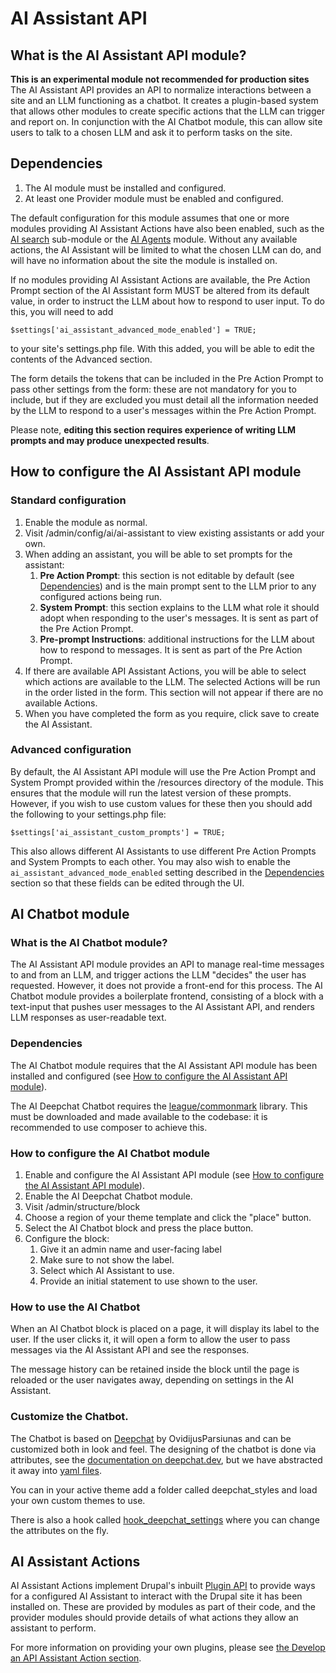 # AI Assistant API
## What is the AI Assistant API module?
**This is an experimental module not recommended for production sites**
The AI Assistant API provides an API to normalize interactions between a site
and an LLM functioning as a chatbot. It creates a plugin-based system that
allows other modules to create specific actions that the LLM can trigger and
report on. In conjunction with the AI Chatbot module, this can allow site users
to talk to a chosen LLM and ask it to perform tasks on the site.

## Dependencies
1. The AI module must be installed and configured.
2. At least one Provider module must be enabled and configured.

The default configuration for this module assumes that one or more modules
providing AI Assistant Actions have also been enabled, such as the [AI search](../ai_search/index.md)
sub-module or the [AI Agents](https://www.drupal.org/project/ai_agents) module.
Without any available actions, the AI Assistant will be limited to what the
chosen LLM can do, and will have no information about the site the module is
installed on.

If no modules providing AI Assistant Actions are available, the Pre Action
Prompt section of the AI Assistant form MUST be altered from its default value,
in order to instruct the LLM about how to respond to user input. To do this, you
will need to add

`$settings['ai_assistant_advanced_mode_enabled'] = TRUE;`

to your site's settings.php file. With this added, you will be able to edit the
contents of the Advanced section.

The form details the tokens that can be included in the Pre Action Prompt to
pass other settings from the form: these are not mandatory for you to include,
but if they are excluded you must detail all the information needed by the LLM
to respond to a user's messages within the Pre Action Prompt.

Please note, **editing this section requires experience of writing LLM prompts
and may produce unexpected results**.

## How to configure the AI Assistant API module
### Standard configuration
1. Enable the module as normal.
2. Visit /admin/config/ai/ai-assistant to view existing assistants or add your own.
3. When adding an assistant, you will be able to set prompts for the assistant:
    1. **Pre Action Prompt**: this section is not editable by default (see [Dependencies](#dependencies)) and is the main prompt sent to the LLM prior to any configured actions being run.
    2. **System Prompt**: this section explains to the LLM what role it should adopt when responding to the user's messages. It is sent as part of the Pre Action Prompt.
    3. **Pre-prompt Instructions**: additional instructions for the LLM about how to respond to messages. It is sent as part of the Pre Action Prompt.
4. If there are available API Assistant Actions, you will be able to select which actions are available to the LLM. The selected Actions will be run in the order listed in the form. This section will not appear if there are no available Actions.
5. When you have completed the form as you require, click save to create the AI Assistant.

### Advanced configuration
By default, the AI Assistant API module will use the Pre Action Prompt and System Prompt provided within the /resources
directory of the module. This ensures that the module will run the latest version of these prompts. However, if you wish
to use custom values for these then you should add the following to your settings.php file:

`$settings['ai_assistant_custom_prompts'] = TRUE;`

This also allows different AI Assistants to use different Pre Action Prompts and System Prompts to each other. You may
also wish to enable the `ai_assistant_advanced_mode_enabled` setting described in the [Dependencies](#dependencies)
section so that these fields can be edited through the UI.

## AI Chatbot module
### What is the AI Chatbot module?
The AI Assistant API module provides an API to manage real-time messages to and
from an LLM, and trigger actions the LLM "decides" the user has requested.
However, it does not provide a front-end for this process. The AI Chatbot module
provides a boilerplate frontend, consisting of a block with a text-input that
pushes user messages to the AI Assistant API, and renders LLM responses as
user-readable text.

### Dependencies
The AI Chatbot module requires that the AI Assistant API module has been
installed and configured (see [How to configure the AI Assistant API module](#how-to-configure-the-ai-assistant-api-module)).

The AI Deepchat Chatbot requires the [league/commonmark](https://github.com/thephpleague/commonmark)
library. This must be downloaded and made available to the codebase: it is
recommended to use composer to achieve this.

### How to configure the AI Chatbot module
1. Enable and configure the AI Assistant API module (see [How to configure the AI Assistant API module](#how-to-configure-the-ai-assistant-api-module)).
2. Enable the AI Deepchat Chatbot module.
3. Visit /admin/structure/block
4. Choose a region of your theme template and click the "place" button.
5. Select the AI Chatbot block and press the place button.
6. Configure the block:
    1. Give it an admin name and user-facing label
    2. Make sure to not show the label.
    3. Select which AI Assistant to use.
    4. Provide an initial statement to use shown to the user.

### How to use the AI Chatbot
When an AI Chatbot block is placed on a page, it will display its label to the
user. If the user clicks it, it will open a form to allow the user to pass
messages via the AI Assistant API and see the responses.

The message history can be retained inside the block until the page is reloaded
or the user navigates away, depending on settings in the AI Assistant.

### Customize the Chatbot.
The Chatbot is based on [Deepchat](https://deepchat.dev/) by OvidijusParsiunas
and can be customized both in look and feel. The designing of the chatbot is
done via attributes, see the [documentation on deepchat.dev](https://deepchat.dev/examples/design), but we
have abstracted it away into [yaml files](https://git.drupalcode.org/project/ai/-/blob/1.0.x/modules/ai_chatbot/deepchat_styles/bard.yml?ref_type=heads).

You can in your active theme add a folder called deepchat_styles and load your
own custom themes to use.

There is also a hook called [hook_deepchat_settings](https://git.drupalcode.org/project/ai/-/blob/1.0.x/modules/ai_chatbot/ai_chatbot.api.php?ref_type=heads) where you can change the attributes on the fly.

## AI Assistant Actions
AI Assistant Actions implement Drupal's inbuilt [Plugin API](https://www.drupal.org/docs/drupal-apis/plugin-api/plugin-api-overview)
to provide ways for a configured AI Assistant to interact with the Drupal site
it has been installed on. These are provided by modules as part of their code,
and the provider modules should provide details of what actions they allow an
assistant to perform.

For more information on providing your own plugins, please see [the Develop an API Assistant Action section](../../developers/develop_api_assistant_action.md).
